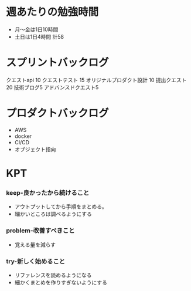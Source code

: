 
# 週あたりの勉強時間
- 月〜金は1日10時間
- 土日は1日4時間
計58

# スプリントバックログ
クエストapi 10
クエストテスト 15
オリジナルプロダクト設計 10
提出クエスト 20
技術ブログ5
アドバンスドクエスト5

# プロダクトバックログ
- AWS
- docker
- CI/CD
- オブジェクト指向

# KPT
### keep-良かったから続けること
- アウトプットしてから手順をまとめる。
- 細かいところは調べるようにする

### problem-改善すべきこと
- 覚える量を減らす

### try-新しく始めること
- リファレンスを読めるようになる
- 細かくまとめを作りすぎないようにする
 